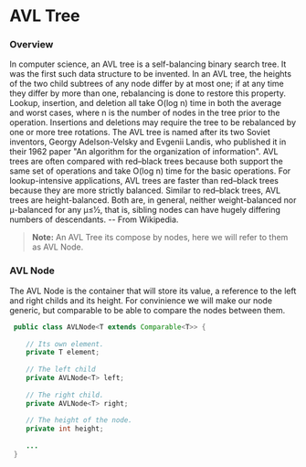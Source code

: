 # AVL Tree
### Overview
In computer science, an AVL tree is a self-balancing binary search tree. It was the first such data structure to be invented. In an AVL tree, the heights of the two child subtrees of any node differ by at most one; if at any time they differ by more than one, rebalancing is done to restore this property. Lookup, insertion, and deletion all take O(log n) time in both the average and worst cases, where n is the number of nodes in the tree prior to the operation. Insertions and deletions may require the tree to be rebalanced by one or more tree rotations.
The AVL tree is named after its two Soviet inventors, Georgy Adelson-Velsky and Evgenii Landis, who published it in their 1962 paper "An algorithm for the organization of information".
AVL trees are often compared with red–black trees because both support the same set of operations and take O(log n) time for the basic operations. For lookup-intensive applications, AVL trees are faster than red–black trees because they are more strictly balanced. Similar to red–black trees, AVL trees are height-balanced. Both are, in general, neither weight-balanced nor μ-balanced for any μ≤1⁄2, that is, sibling nodes can have hugely differing numbers of descendants. -- From Wikipedia.
 
 
> **Note:** An AVL Tree its compose by nodes, here we will refer to them as AVL Node.
  
### AVL Node
The AVL Node is the container that will store its value, a reference to the left and right childs and its height. For convinience we will make our node generic, but comparable to be able to compare the nodes between them.
  
```java
 public class AVLNode<T extends Comparable<T>> {
    
    // Its own element.
    private T element;
    
    // The left child
    private AVLNode<T> left;
    
    // The right child.
    private AVLNode<T> right;
    
    // The height of the node.
    private int height;
    
    ...
 }
```

